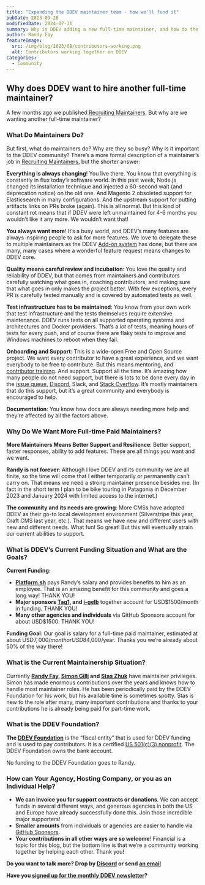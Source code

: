 ```yaml
---
title: "Expanding the DDEV maintainer team - how we'll fund it"
pubDate: 2023-09-28
modifiedDate: 2024-07-31
summary: Why is DDEV adding a new full-time maintainer, and how do the finances work?
author: Randy Fay
featureImage:
  src: /img/blog/2023/08/contributors-working.png
  alt: Contributors working together on DDEV
categories:
  - Community
---
```


## Why does DDEV want to hire another full-time maintainer?

A few months ago we published [Recruiting Maintainers](recruiting-maintainers.md). But why are we wanting another full-time maintainer?

### What Do Maintainers Do?

But first, what do maintainers do? Why are they so busy? Why is it important to the DDEV community? There’s a more formal description of a maintainer’s job in [Recruiting Maintainers](recruiting-maintainers.md), but the shorter answer:

**Everything is always changing**! You live there. You know that everything is constantly in flux today’s software world. In this past week, Node.js changed its installation technique and injected a 60-second wait (and deprecation notice) on the old one. And Magento 2 obsoleted support for Elasticsearch in many configurations. And the upstream support for putting artifacts links on PRs broke (again). This is all normal. But this kind of constant rot means that if DDEV were left unmaintained for 4-6 months you wouldn’t like it any more. We wouldn’t want that!

**You always want more**! It’s a busy world, and DDEV’s many features are always inspiring people to ask for more features. We love to delegate these to multiple maintainers as the DDEV [Add-on system](https://ddev.readthedocs.io/en/stable/users/extend/additional-services/) has done, but there are many, many cases where a wonderful feature request means changes to DDEV core.

**Quality means careful review and incubation**: You love the quality and reliability of DDEV, but that comes from maintainers and contributors carefully watching what goes in, coaching contributors, and making sure that what goes in only makes the project better. With few exceptions, every PR is carefully tested manually and is covered by automated tests as well.

**Test infrastructure has to be maintained**: You know from your own work that test infrastructure and the tests themselves require extensive maintenance. DDEV runs tests on all supported operating systems and architectures and Docker providers. That’s a _lot_ of tests, meaning hours of tests for every push, and of course there are flaky tests to improve and Windows machines to reboot when they fail.

**Onboarding and Support**: This is a wide-open Free and Open Source project. We want every contributor to have a great experience, and we want everybody to be free to contribute. But this means mentoring, and [contributor training](contributor-training.md). And support. Support all the time. It’s amazing how many people do not need support, but there is lots to be done every day in the [issue queue](https://github.com/ddev/ddev/issues), [Discord](https://discord.gg/5wjP76mBJD), Slack, and [Stack Overflow](https://stackoverflow.com/tags/ddev). It’s mostly maintainers that do this support, but it’s a great community and everybody is encouraged to help.

**Documentation**: You know how docs are always needing more help and they’re affected by all the factors above.

### Why Do We Want More Full-time Paid Maintainers?

**More Maintainers Means Better Support and Resilience**: Better support, faster responses, ability to add features. These are all things you want and we want.

**Randy is not forever**: Although I love DDEV and its community we are all finite, so the time will come that I either temporarily or permanently can’t carry on. That means we need a strong maintainer presence besides me. (In fact in the short term I plan to be bike touring in Patagonia in December 2023 and January 2024 with limited access to the internet.)

**The community and its needs are growing**: More CMSs have adopted DDEV as their go-to local development environment (Silverstripe this year, Craft CMS last year, etc.). That means we have new and different users with new and different needs. What fun! So great! But this will eventually strain our current abilities to support.

### What is DDEV’s Current Funding Situation and What are the Goals?

**Current Funding**:

- **[Platform.sh](http://Platform.sh)** pays Randy’s salary and provides benefits to him as an employee. That is an amazing benefit for this community and goes a long way! THANK YOU!
- **Major sponsors [Tag1](https://tag1.com/), and [i-gelb](https://i-gelb.net/)** together account for USD$1500/month in funding. THANK YOU!
- **Many other agencies and individuals** via GitHub Sponsors account for about USD$1500. THANK YOU!

**Funding Goal**: Our goal is salary for a full-time paid maintainer, estimated at about USD$7,000/month or USD$84,000/year. Thanks you we’re already about 50% of the way there!

### What is the Current Maintainership Situation?

Currently **[Randy Fay](https://github.com/rfay), [Simon Gilli](https://github.com/gilbertsoft) and [Stas Zhuk](https://github.com/stasadev)** have maintainer privileges. Simon has made enormous contributions over the years and knows how to handle most maintainer roles. He has been periodically paid by the DDEV Foundation for his work, but his available time is sometimes spotty. Stas is new to the role after many, many important contributions and thanks to your contributions he is already being paid for part-time work.

### What is the DDEV Foundation?

**The [DDEV Foundation](/foundation)** is the “fiscal entity” that is used for DDEV funding and is used to pay contributors. It is a certified [US 501(c)(3) nonprofit](501c3.md). The DDEV Foundation owns the bank account.

No funding to the DDEV Foundation goes to Randy.

### How can Your Agency, Hosting Company, or you as an Individual Help?

- **We can invoice you for support contracts or donations**. We can accept funds in several different ways, and generous agencies in both the US and Europe have already successfully done this. Join those incredible major supporters!
- **Smaller amounts** from individuals or agencies are easier to handle via [GitHub Sponsors](https://github.com/sponsors/ddev).
- **Your contributions in all other ways are so welcome**! Financial is a topic for this blog, but the bottom line is that we’re a community working together by helping each other. Thank you!

**Do you want to talk more? Drop by [Discord](https://discord.gg/5wjP76mBJD) or send [an email](mailto:support%40ddev.com)**

**Have you [signed up for the monthly DDEV newsletter](/newsletter)?**
